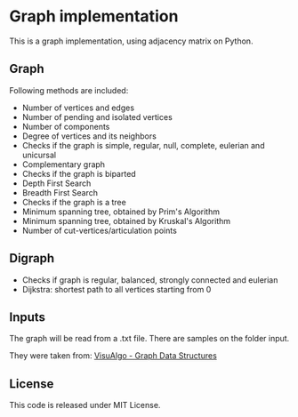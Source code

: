 # Graph implementation
This is a graph implementation, using adjacency matrix on Python. 

## Graph
Following methods are included:

- Number of vertices and edges
- Number of pending and isolated vertices
- Number of components
- Degree of vertices and its neighbors
- Checks if the graph is simple, regular, null, complete, eulerian and unicursal
- Complementary graph
- Checks if the graph is biparted
- Depth First Search
- Breadth First Search
- Checks if the graph is a tree
- Minimum spanning tree, obtained by Prim's Algorithm
- Minimum spanning tree, obtained by Kruskal's Algorithm
- Number of cut-vertices/articulation points

## Digraph
- Checks if graph is regular, balanced, strongly connected and eulerian
 - Dijkstra: shortest path to all vertices starting from 0
 
 ## Inputs
 The graph will be read from a .txt file. There are samples on the folder input.
 
 They were taken from: [VisuAlgo - Graph Data Structures](https://visualgo.net/en/graphds)

## License
This code is released under MIT License.
